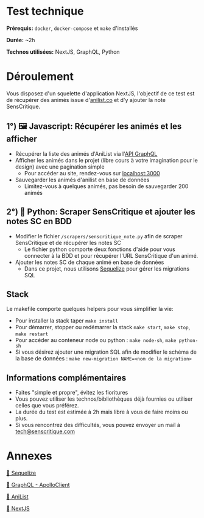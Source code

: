 # Test technique
**Prérequis:** `docker`, `docker-compose` et `make` d'installés

**Durée:** ~2h

**Technos utilisées:** NextJS, GraphQL, Python

# Déroulement
Vous disposez d'un squelette d'application NextJS, l'objectif de ce test est de récupérer des animés issue d'[anilist.co](https://anilist.co) et d'y ajouter la note SensCritique.

## 1°) 🖼 Javascript: Récupérer les animés et les afficher
* Récupérer la liste des animés d'AniList via l'[API GraphQL](https://anilist.gitbook.io/anilist-apiv2-docs/)
* Afficher les animés dans le projet (libre cours à votre imagination pour le design) avec une pagination simple
  * Pour accéder au site, rendez-vous sur [localhost:3000](https://localhost:3000)
* Sauvegarder les animés d'anilist en base de données  
  * Limitez-vous à quelques animés, pas besoin de sauvegarder 200 animés

## 2°) 🐍 Python: Scraper SensCritique et ajouter les notes SC en BDD
* Modifier le fichier `/scrapers/senscritique_note.py` afin de scraper SensCritique et de récupérer les notes SC
  * Le fichier python comporte deux fonctions d'aide pour vous connecter à la BDD et pour récupérer l'URL SensCritique d'un animé.
* Ajouter les notes SC de chaque animé en base de données
  * Dans ce projet, nous utilisons [Sequelize](https://sequelize.org/master/) pour gérer les migrations SQL

## Stack
Le makefile comporte quelques helpers pour vous simplifier la vie:
* Pour installer la stack taper `make install`
* Pour démarrer, stopper ou redémarrer la stack `make start`, `make stop`, `make restart`
* Pour accéder au conteneur node ou python : `make node-sh`, `make python-sh`
* Si vous désirez ajouter une migration SQL afin de modifier le schéma de la base de données : `make new-migration NAME=<nom de la migration>`

## Informations complémentaires
* Faites "simple et propre", évitez les fioritures
* Vous pouvez utiliser les technos/bibliothèques déjà fournies ou utiliser celles que vous préférez.
* La durée du test est estimée à 2h mais libre à vous de faire moins ou plus.
* Si vous rencontrez des difficultés, vous pouvez envoyer un mail à tech@senscritique.com

# Annexes
[📘 Sequelize](https://sequelize.org/master/)

[📘 GraphQL - ApolloClient](https://www.apollographql.com/docs/react/)

[📘 AniList](https://anilist.gitbook.io/anilist-apiv2-docs/)

[📘 NextJS](https://nextjs.org/docs/getting-started)